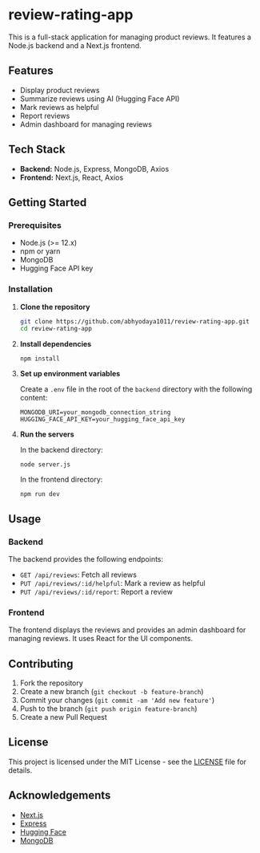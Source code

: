 # review-rating-app

This is a full-stack application for managing product reviews. It features a Node.js backend and a Next.js frontend.

## Features

- Display product reviews
- Summarize reviews using AI (Hugging Face API)
- Mark reviews as helpful
- Report reviews
- Admin dashboard for managing reviews

## Tech Stack

- **Backend:** Node.js, Express, MongoDB, Axios
- **Frontend:** Next.js, React, Axios

## Getting Started

### Prerequisites

- Node.js (>= 12.x)
- npm or yarn
- MongoDB
- Hugging Face API key

### Installation

1. **Clone the repository**

   ```bash
   git clone https://github.com/abhyodaya1011/review-rating-app.git
   cd review-rating-app
   ```

2. **Install dependencies**


   ```
   npm install
   ```

3. **Set up environment variables**

   Create a `.env` file in the root of the `backend` directory with the following content:

   ```
   MONGODB_URI=your_mongodb_connection_string
   HUGGING_FACE_API_KEY=your_hugging_face_api_key
   ```

4. **Run the servers**

   In the backend directory:
   ```
   node server.js
   ```

   In the frontend directory:
   ```
   npm run dev
   ```

## Usage

### Backend

The backend provides the following endpoints:

- `GET /api/reviews`: Fetch all reviews
- `PUT /api/reviews/:id/helpful`: Mark a review as helpful
- `PUT /api/reviews/:id/report`: Report a review

### Frontend

The frontend displays the reviews and provides an admin dashboard for managing reviews. It uses React for the UI components.

## Contributing

1. Fork the repository
2. Create a new branch (`git checkout -b feature-branch`)
3. Commit your changes (`git commit -am 'Add new feature'`)
4. Push to the branch (`git push origin feature-branch`)
5. Create a new Pull Request

## License

This project is licensed under the MIT License - see the [LICENSE](LICENSE) file for details.

## Acknowledgements

- [Next.js](https://nextjs.org/)
- [Express](https://expressjs.com/)
- [Hugging Face](https://huggingface.co/)
- [MongoDB](https://www.mongodb.com/)
